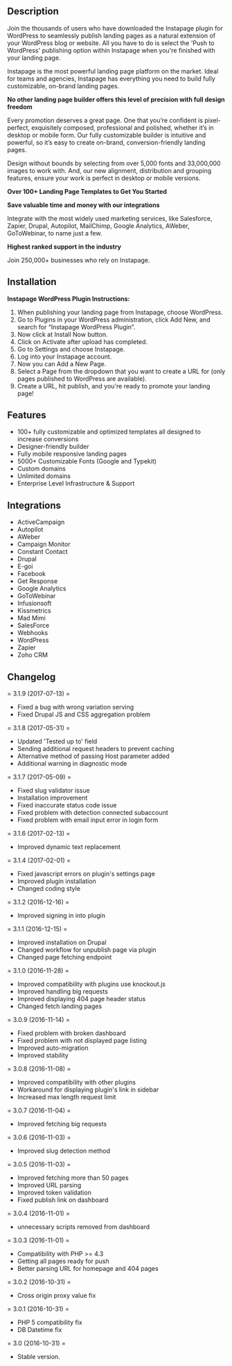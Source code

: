 Description
-----------
Join the thousands of users who have downloaded the Instapage plugin for WordPress to seamlessly publish landing pages as a natural extension of your WordPress blog or website. All you have to do is select the 'Push to WordPress' publishing option within Instapage when you're finished with your landing page.

Instapage is the most powerful landing page platform on the market. Ideal for teams and agencies, Instapage has everything you need to build fully customizable, on-brand landing pages.

**No other landing page builder offers this level of precision with full design freedom**

Every promotion deserves a great page. One that you’re confident is pixel-perfect, exquisitely composed, professional and polished, whether it’s in desktop or mobile form. Our fully customizable builder is intuitive and powerful, so it’s easy to create on-brand, conversion-friendly landing pages.

Design without bounds by selecting from over 5,000 fonts and 33,000,000 images to work with. And, our new alignment, distribution and grouping features, ensure your work is perfect in desktop or mobile versions.

**Over 100+ Landing Page Templates to Get You Started**

**Save valuable time and money with our integrations**

Integrate with the most widely used marketing services, like Salesforce, Zapier, Drupal, Autopilot, MailChimp, Google Analytics, AWeber, GoToWebinar, to name just a few.

**Highest ranked support in the industry**

Join 250,000+ businesses who rely on Instapage.

Installation
------------
**Instapage WordPress Plugin Instructions:**
 1. When publishing your landing page from Instapage, choose WordPress.
 2. Go to Plugins in your WordPress administration, click Add New, and search for “Instapage WordPress Plugin”.
 3. Now click at Install Now button.
 4. Click on Activate after upload has completed.
 5. Go to Settings and choose Instapage.
 6. Log into your Instapage account.
 7. Now you can Add a New Page.
 8. Select a Page from the dropdown that you want to create a URL for (only pages published to WordPress are available).
 9. Create a URL, hit publish, and you're ready to promote your landing page!

Features
--------

- 100+ fully customizable and optimized templates all designed to increase conversions
- Designer-friendly builder
- Fully mobile responsive landing pages
- 5000+ Customizable Fonts (Google and Typekit)
- Custom domains
- Unlimited domains
- Enterprise Level Infrastructure & Support

Integrations
------------

- ActiveCampaign
- Autopilot
- AWeber
- Campaign Monitor
- Constant Contact
- Drupal
- E-goi
- Facebook
- Get Response
- Google Analytics
- GoToWebinar
- Infusionsoft
- Kissmetrics
- Mad Mimi
- SalesForce
- Webhooks
- WordPress
- Zapier
- Zoho CRM

Changelog
---------
= 3.1.9 (2017-07-13) =
- Fixed a bug with wrong variation serving
- Fixed Drupal JS and CSS aggregation problem

= 3.1.8 (2017-05-31) =
- Updated 'Tested up to' field
- Sending additional request headers to prevent caching
- Alternative method of passing Host parameter added
- Additional warning in diagnostic mode

= 3.1.7 (2017-05-09) =
- Fixed slug validator issue
- Installation improvement
- Fixed inaccurate status code issue
- Fixed problem with detection connected subaccount
- Fixed problem with email input error in login form

= 3.1.6 (2017-02-13) =
- Improved dynamic text replacement

= 3.1.4 (2017-02-01) =
- Fixed javascript errors on plugin's settings page
- Improved plugin installation
- Changed coding style

= 3.1.2 (2016-12-16) =
- Improved signing in into plugin

= 3.1.1 (2016-12-15) =
- Improved installation on Drupal
- Changed workflow for unpublish page via plugin
- Changed page fetching endpoint

= 3.1.0 (2016-11-28) =
- Improved compatibility with plugins use knockout.js
- Improved handling big requests
- Improved displaying 404 page header status
- Changed fetch landing pages

= 3.0.9 (2016-11-14) =
- Fixed problem with broken dashboard
- Fixed problem with not displayed page listing
- Improved auto-migration
- Improved stability

= 3.0.8 (2016-11-08) =
- Improved compatibility with other plugins
- Workaround for displaying plugin's link in sidebar
- Increased max length request limit

= 3.0.7 (2016-11-04) =
- Improved fetching big requests

= 3.0.6 (2016-11-03) =
- Improved slug detection method

= 3.0.5 (2016-11-03) =
- Improved fetching more than 50 pages
- Improved URL parsing
- Improved token validation
- Fixed publish link on dashboard

= 3.0.4 (2016-11-01) =
- unnecessary scripts removed from dashboard

= 3.0.3 (2016-11-01) =
- Compatibility with PHP >= 4.3
- Getting all pages ready for push
- Better parsing URL for homepage and 404 pages

= 3.0.2 (2016-10-31) =
- Cross origin proxy value fix

= 3.0.1 (2016-10-31) =
- PHP 5 compatibility fix
- DB Datetime fix

= 3.0 (2016-10-31) =
- Stable version.
